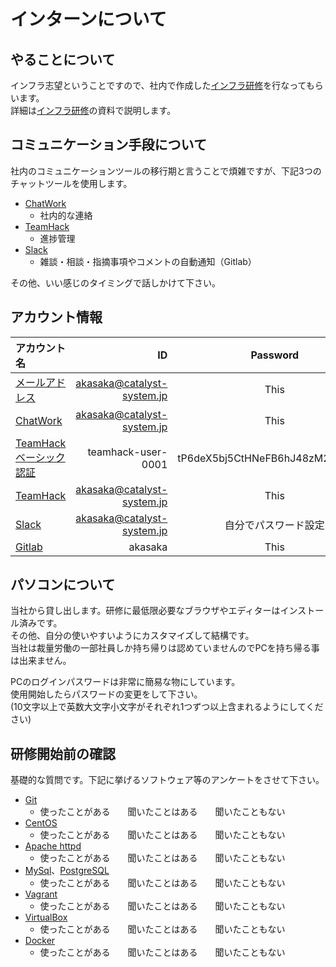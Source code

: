 # インターンについて

## やることについて
インフラ志望ということですので、社内で作成した[インフラ研修](https://git.infrastructure.jp/training/server_side_education/blob/master/README.md)を行なってもらいます。  
詳細は[インフラ研修](https://git.infrastructure.jp/training/server_side_education/blob/master/README.md)の資料で説明します。

## コミュニケーション手段について
社内のコミュニケーションツールの移行期と言うことで煩雑ですが、下記3つのチャットツールを使用します。
- [ChatWork](https://www.chatwork.com)
    - 社内的な連絡
- [TeamHack](https://teamhack.io)
    - 進捗管理
- [Slack](https://catalyst-system.slack.com/)
    - 雑談・相談・指摘事項やコメントの自動通知（Gitlab）

その他、いい感じのタイミングで話しかけて下さい。

## アカウント情報
| アカウント名 | ID | Password |
|:-----------|------------:|:------------:|
| [メールアドレス](https://mail.google.com) | akasaka@catalyst-system.jp | This |
| [ChatWork](https://www.chatwork.com) | akasaka@catalyst-system.jp | This |
| [TeamHackベーシック認証](https://teamhack.io) | teamhack-user-0001 | tP6deX5bj5CtHNeFB6hJ48zM2r8iKW74 |
| [TeamHack](https://teamhack.io) | akasaka@catalyst-system.jp | This |
| [Slack](https://catalyst-system.slack.com/) | akasaka@catalyst-system.jp | 自分でパスワード設定 |
| [Gitlab](https://git.infrastructure.jp/) | akasaka | This |

## パソコンについて
当社から貸し出します。研修に最低限必要なブラウザやエディターはインストール済みです。  
その他、自分の使いやすいようにカスタマイズして結構です。  
当社は裁量労働の一部社員しか持ち帰りは認めていませんのでPCを持ち帰る事は出来ません。

PCのログインパスワードは非常に簡易な物にしています。  
使用開始したらパスワードの変更をして下さい。  
(10文字以上で英数大文字小文字がそれぞれ1つずつ以上含まれるようにしてください)

## 研修開始前の確認
基礎的な質問です。下記に挙げるソフトウェア等のアンケートをさせて下さい。
- [Git](https://qiita.com/satoshi1335/items/ead109412430a078feaa)
    - 使ったことがある　　聞いたことはある　　聞いたこともない
- [CentOS](https://ja.wikipedia.org/wiki/CentOS)
    - 使ったことがある　　聞いたことはある　　聞いたこともない
- [Apache httpd](https://httpd.apache.org/)
    - 使ったことがある　　聞いたことはある　　聞いたこともない
- [MySql](https://www.mysql.com/jp/)、[PostgreSQL](https://www.postgresql.org/)
    - 使ったことがある　　聞いたことはある　　聞いたこともない
- [Vagrant](https://thinkit.co.jp/story/2015/03/19/5740)
    - 使ったことがある　　聞いたことはある　　聞いたこともない
- [VirtualBox](https://ja.wikipedia.org/wiki/VirtualBox)
    - 使ったことがある　　聞いたことはある　　聞いたこともない
- [Docker](http://www.atmarkit.co.jp/ait/articles/1701/30/news037.html)
    - 使ったことがある　　聞いたことはある　　聞いたこともない
